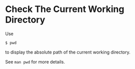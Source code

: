 # Check The Current Working Directory

Use

```
$ pwd
```

to display the absolute path of the current working directory.

See `man pwd` for more details.
